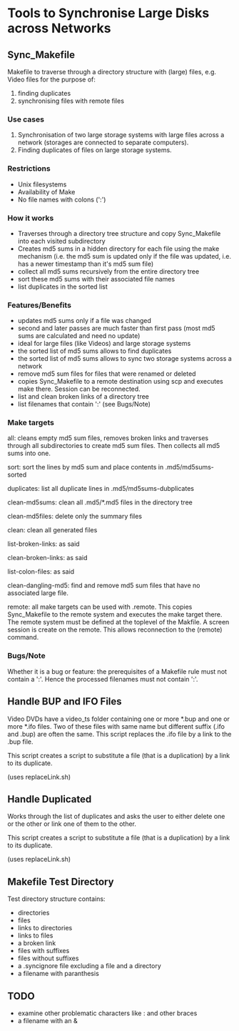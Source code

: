 # Tools to Synchronise Large Disks across Networks

## Sync_Makefile

Makefile to traverse through a directory structure with (large) files,
e.g. Video files for the purpose of:

1. finding duplicates
2. synchronising files with remote files

### Use cases

1. Synchronisation of two large storage systems with large files 
   across a network (storages are connected to separate computers).
2. Finding duplicates of files on large storage systems.

### Restrictions

- Unix filesystems
- Availability of Make
- No file names with colons (':')

### How it works

- Traverses through a directory tree structure and copy Sync_Makefile
  into each visited subdirectory
- Creates md5 sums in a hidden directory for each file using
  the make mechanism (i.e. the md5 sum is updated only if the
  file was updated, i.e. has a newer timestamp than it's md5
  sum file)
- collect all md5 sums recursively from the entire directory tree
- sort these md5 sums with their associated file names
- list duplicates in the sorted list

### Features/Benefits

- updates md5 sums only if a file was changed
- second and later passes are much faster than first pass
  (most md5 sums are calculated and need no update)
- ideal for large files (like Videos) and large storage systems
- the sorted list of md5 sums allows to find duplicates
- the sorted list of md5 sums allows to sync two storage systems
  across a network
- remove md5 sum files for files that were renamed or deleted
- copies Sync_Makefile to a remote destination using scp
  and executes make there. Session can be reconnected.
- list and clean broken links of a directory tree
- list filenames that contain ':' (see Bugs/Note)


### Make targets

all:  cleans empty md5 sum files, removes broken links and traverses
      through all subdirectories to create md5 sum files. Then collects
      all md5 sums into one.

sort: sort the lines by md5 sum and place contents in .md5/md5sums-sorted

duplicates: list all duplicate lines in .md5/md5sums-dubplicates

clean-md5sums: clean all .md5/*.md5 files in the directory tree

clean-md5files: delete only the summary files

clean: clean all generated files

list-broken-links: as said

clean-broken-links: as said

list-colon-files: as said

clean-dangling-md5: find and remove md5 sum files that have no associated
            large file.

remote: all make targets can be used with .remote. This copies Sync_Makefile
            to the remote system and executes the make target there.
	    The remote system must be defined at the toplevel of the Makfile.
	    A screen session is create on the remote. This allows reconnection
	    to the (remote) command.
      

### Bugs/Note

Whether it is a bug or feature: the prerequisites of a Makefile rule
must not contain a ':'. Hence the processed filenames must not contain ':'.


## Handle BUP and IFO Files

Video DVDs have a video_ts folder containing one or more *.bup
and one or more *.ifo files. Two of these files with same name
but different suffix (.ifo and .bup) are often the same. This script
replaces the .ifo file by a link to the .bup file.

This script creates a script to substitute a file (that is a duplication)
by a link to its duplicate.

(uses replaceLink.sh)

## Handle Duplicated

Works through the list of duplicates and asks the user to either
delete one or the other or link one of them to the other.

This script creates a script to substitute a file (that is a duplication)
by a link to its duplicate.

(uses replaceLink.sh)

## Makefile Test Directory

Test directory structure contains:

- directories
- files
- links to directories
- links to files
- a broken link
- files with suffixes
- files without suffixes
- a .syncignore file excluding a file and a directory
- a filename with paranthesis

## TODO

- examine other problematic characters like : and other braces
- a filename with an &